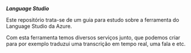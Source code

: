 ﻿***Language Studio***

Este repositório trata-se de um guia para estudo sobre a ferramenta do Language Studio da Azure. 


Com esta ferramenta temos diversos serviços junto, que podemos criar para por exemplo traduzui uma transcrição em tempo real, uma fala e etc. 
